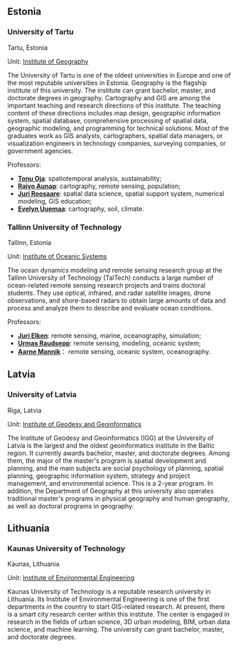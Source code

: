 ## Estonia

### University of Tartu

Tartu, Estonia

Unit: [Institute of Geography](https://www.geograafia.ut.ee/et)

The University of Tartu is one of the oldest universities in Europe and one of the most reputable universities in Estonia. Geography is the flagship institute of this university. The institute can grant bachelor, master, and doctorate degrees in geography. Cartography and GIS are among the important teaching and research directions of this institute. The teaching content of these directions includes map design, geographic information system, spatial database, comprehensive processing of spatial data, geographic modeling, and programming for technical solutions. Most of the graduates work as GIS analysts, cartographers, spatial data managers, or visualization engineers in technology companies, surveying companies, or government agencies.

Professors:
- **[Tonu Oja](https://www.etis.ee/Portal/Persons/Display/a3447290-b6b6-46f1-91ea-9e6b43ab15a0?tabId=CV_EST)**: spatiotemporal analysis, sustainability;
- **[Raivo Aunap](https://www.etis.ee/CV/Raivo_Aunap/est)**: cartography, remote sensing, population;
- **[Juri Roosaare](http://www.geo.ut.ee/roosaare/roosaarecv.html)**: spatial data science, spatial support system, numerical modeling, GIS education;
- **[Evelyn Uuemaa](https://www.etis.ee/Portal/Persons/Display/12825213-8b1a-4f14-8628-17f5450397c4?tabId=CV_EST)**: cartography, soil, climate.

### Tallinn University of Technology

Tallinn, Estonia 

Unit: [Institute of Oceanic Systems](https://taltech.ee/meresusteemide-instituut/uurimisgrupid#p22230)

The ocean dynamics modeling and remote sensing research group at the Tallinn University of Technology (TalTech) conducts a large number of ocean-related remote sensing research projects and trains doctoral students. They use optical, infrared, and radar satellite images, drone observations, and shore-based radars to obtain large amounts of data and process and analyze them to describe and evaluate ocean conditions.

Professors:
- **[Juri Elken](https://taltech.ee/kontaktid/modelleerimise-ja-kaugseire-osakond/juri-elken)**: remote sensing, marine, oceanography, simulation;
- **[Urmas Raudsepp](https://taltech.ee/kontaktid/modelleerimise-ja-kaugseire-osakond/urmas-raudsepp)**: remote sensing, modeling, oceanic system;
- **[Aarne Mannik](https://taltech.ee/kontaktid/modelleerimise-ja-kaugseire-osakond/aarne-mannik)**： remote sensing, oceanic system, oceanography.


## Latvia

### University of Latvia

Riga, Latvia

Unit: [Institute of Geodesy and Geoinformatics](https://www.lu.lv/en/about-us/structure/institutes/ul-institute-of-geodesy-and-geoinformatics/)

The  Institute of Geodesy and Geoinformatics (IGG) at the University of Latvia is the largest and the oldest geoinformatics institute in the Baltic region. It currently awards bachelor, master, and doctorate degrees. Among them, the major of the master's program is spatial development and planning, and the main subjects are social psychology of planning, spatial planning, geographic information system, strategy and project management, and environmental science. This is a 2-year program. In addition, the Department of Geography at this university also operates traditional master's programs in physical geography and human geography, as well as doctoral programs in geography.

## Lithuania

### Kaunas University of Technology

Kaunas, Lithuania

Unit: [Institute of Environmental Engineering](https://apinien.ktu.edu/)

Kaunas University of Technology is a reputable research university in Lithuania. Its Institute of Environmental Engineering is one of the first departments in the country to start GIS-related research. At present, there is a smart city research center within this institute. The center is engaged in research in the fields of urban science, 3D urban modeling, BIM, urban data science, and machine learning. The university can grant bachelor, master, and doctorate degrees.
